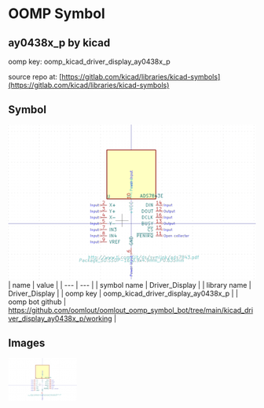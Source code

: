# OOMP Symbol  
## ay0438x_p  by kicad  
  
oomp key: oomp_kicad_driver_display_ay0438x_p  
  
source repo at: [https://gitlab.com/kicad/libraries/kicad-symbols](https://gitlab.com/kicad/libraries/kicad-symbols)  
## Symbol  
  
[![working.png](working_600.png)](working.png)  
| name | value | 
| --- | --- | 
| symbol name | Driver_Display | 
| library name | Driver_Display | 
| oomp key | oomp_kicad_driver_display_ay0438x_p | 
| oomp bot github | https://github.com/oomlout/oomlout_oomp_symbol_bot/tree/main/kicad_driver_display_ay0438x_p/working | 
## Images  
  
[![working.png](working_140.png)](working.png)  
